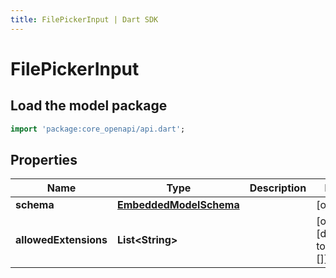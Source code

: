 ```yaml
---
title: FilePickerInput | Dart SDK
---
```


# FilePickerInput

## Load the model package
```dart
import 'package:core_openapi/api.dart';
```

## Properties
Name | Type | Description | Notes
------------ | ------------- | ------------- | -------------
**schema** | [**EmbeddedModelSchema**](EmbeddedModelSchema) |  | [optional] 
**allowedExtensions** | **List\<String\>** |  | [optional] [default to const []]




